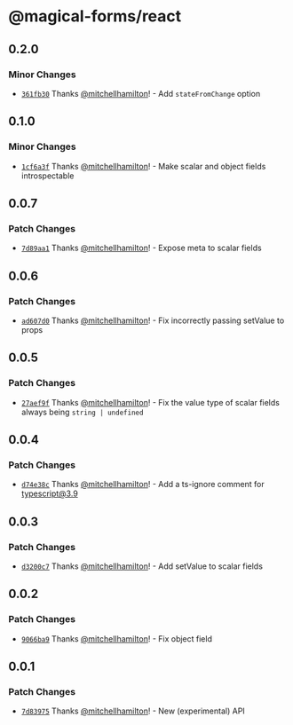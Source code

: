 # @magical-forms/react

## 0.2.0

### Minor Changes

- [`361fb30`](https://github.com/Thinkmill/magical-forms/commit/361fb304c3441a604dfb218b2aac54c570c7e25d) Thanks [@mitchellhamilton](https://github.com/mitchellhamilton)! - Add `stateFromChange` option

## 0.1.0

### Minor Changes

- [`1cf6a3f`](https://github.com/Thinkmill/magical-forms/commit/1cf6a3f82d5a97d14ec3a8aaa2cc1e19103b2f41) Thanks [@mitchellhamilton](https://github.com/mitchellhamilton)! - Make scalar and object fields introspectable

## 0.0.7

### Patch Changes

- [`7d89aa1`](https://github.com/Thinkmill/magical-forms/commit/7d89aa1831034a62d59e8b41f1ba10f6a711e67e) Thanks [@mitchellhamilton](https://github.com/mitchellhamilton)! - Expose meta to scalar fields

## 0.0.6

### Patch Changes

- [`ad607d0`](https://github.com/Thinkmill/magical-forms/commit/ad607d0663aac99bd03dafa540aec6c2118f4d09) Thanks [@mitchellhamilton](https://github.com/mitchellhamilton)! - Fix incorrectly passing setValue to props

## 0.0.5

### Patch Changes

- [`27aef9f`](https://github.com/Thinkmill/magical-forms/commit/27aef9ff19506ced1397e4e8a171ea544f59d1af) Thanks [@mitchellhamilton](https://github.com/mitchellhamilton)! - Fix the value type of scalar fields always being `string | undefined`

## 0.0.4

### Patch Changes

- [`d74e38c`](https://github.com/Thinkmill/magical-forms/commit/d74e38c51cda2f1fb09b689d54aac7bd8c55853c) Thanks [@mitchellhamilton](https://github.com/mitchellhamilton)! - Add a ts-ignore comment for typescript@3.9

## 0.0.3

### Patch Changes

- [`d3200c7`](https://github.com/Thinkmill/magical-forms/commit/d3200c7a41f2ec5083338179073fe7b09c1b0c8e) Thanks [@mitchellhamilton](https://github.com/mitchellhamilton)! - Add setValue to scalar fields

## 0.0.2

### Patch Changes

- [`9066ba9`](https://github.com/Thinkmill/magical-forms/commit/9066ba9222effc6fd3c7841226e5a569b59d3d8b) Thanks [@mitchellhamilton](https://github.com/mitchellhamilton)! - Fix object field

## 0.0.1

### Patch Changes

- [`7d83975`](https://github.com/Thinkmill/magical-forms/commit/7d8397557cb5a545f1a338a0266673282bc150ff) Thanks [@mitchellhamilton](https://github.com/mitchellhamilton)! - New (experimental) API
